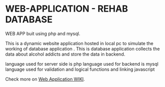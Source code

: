 # WEB-APPLICATION - REHAB DATABASE
WEB APP buit using php and mysql.

This is a dynamic website application hosted in local pc to simulate the working of database application .
This is database application collects the data about alcohol addicts and store the data in backend.

language used for server side is php
language used for backend is mysql
language used for validation and logical functions and linking javascript

Check more on [Web Application WIKI](https://github.com/VittalAB/WEB-APPLICATION/wiki).
